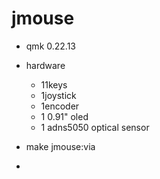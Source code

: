 # jmouse

* qmk 0.22.13

* hardware 
  * 11keys
  * 1joystick
  * 1encoder
  * 1 0.91" oled
  * 1 adns5050 optical sensor

* make jmouse:via

* 
